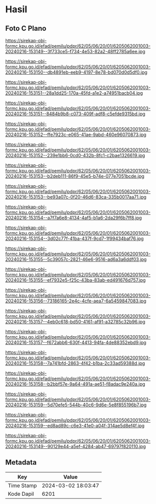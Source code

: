 # Hasil

## Foto C Plano

https://sirekap-obj-formc.kpu.go.id/efad/pemilu/pdpr/62/05/06/20/01/6205062001003-20240216-153149--3f733ce5-f734-4e53-82a2-48ff2785a6ee.jpg

https://sirekap-obj-formc.kpu.go.id/efad/pemilu/pdpr/62/05/06/20/01/6205062001003-20240216-153150--db4891eb-eeb9-4197-8e78-bd070d0d5df0.jpg

https://sirekap-obj-formc.kpu.go.id/efad/pemilu/pdpr/62/05/06/20/01/6205062001003-20240216-153151--28a1dd25-170a-45fd-a1e2-a74951bacb04.jpg

https://sirekap-obj-formc.kpu.go.id/efad/pemilu/pdpr/62/05/06/20/01/6205062001003-20240216-153151--8484b9b8-c073-409f-adf8-c5efde9315bd.jpg

https://sirekap-obj-formc.kpu.go.id/efad/pemilu/pdpr/62/05/06/20/01/6205062001003-20240216-153152--ffe7923c-e065-41ae-9abd-460e96070873.jpg

https://sirekap-obj-formc.kpu.go.id/efad/pemilu/pdpr/62/05/06/20/01/6205062001003-20240216-153152--239e1bb6-0cd0-432b-8fc1-c2bae1326619.jpg

https://sirekap-obj-formc.kpu.go.id/efad/pemilu/pdpr/62/05/06/20/01/6205062001003-20240216-153153--b2deb111-86f9-45e5-b74e-077e7051bcde.jpg

https://sirekap-obj-formc.kpu.go.id/efad/pemilu/pdpr/62/05/06/20/01/6205062001003-20240216-153153--be93a07c-0f20-46d6-83ca-335b0017aa71.jpg

https://sirekap-obj-formc.kpu.go.id/efad/pemilu/pdpr/62/05/06/20/01/6205062001003-20240216-153154--a7f7a6e8-4134-4af5-b1a6-2da29f6b7ff8.jpg

https://sirekap-obj-formc.kpu.go.id/efad/pemilu/pdpr/62/05/06/20/01/6205062001003-20240216-153154--3d02c77f-41ba-437f-9cd7-1f99434baf76.jpg

https://sirekap-obj-formc.kpu.go.id/efad/pemilu/pdpr/62/05/06/20/01/6205062001003-20240216-153155--5c39057c-2821-46e6-9516-ad6a3a6ddf03.jpg

https://sirekap-obj-formc.kpu.go.id/efad/pemilu/pdpr/62/05/06/20/01/6205062001003-20240216-153155--ef7932e5-f25c-43ba-83ab-ed491676d757.jpg

https://sirekap-obj-formc.kpu.go.id/efad/pemilu/pdpr/62/05/06/20/01/6205062001003-20240216-153156--73186165-2e4c-4cfe-aea7-6a5459847083.jpg

https://sirekap-obj-formc.kpu.go.id/efad/pemilu/pdpr/62/05/06/20/01/6205062001003-20240216-153157--4eb0c618-bd50-4161-af91-a32785c32b96.jpg

https://sirekap-obj-formc.kpu.go.id/efad/pemilu/pdpr/62/05/06/20/01/6205062001003-20240216-153157--f672abb6-630f-4413-94fa-4de88352ebd9.jpg

https://sirekap-obj-formc.kpu.go.id/efad/pemilu/pdpr/62/05/06/20/01/6205062001003-20240216-153158--7a741bfd-2863-4f42-b1ba-2c33ad59388d.jpg

https://sirekap-obj-formc.kpu.go.id/efad/pemilu/pdpr/62/05/06/20/01/6205062001003-20240216-153158--b2bbf57e-9a64-491a-ae51-f8adac9e240a.jpg

https://sirekap-obj-formc.kpu.go.id/efad/pemilu/pdpr/62/05/06/20/01/6205062001003-20240216-153159--5d70efe5-544b-40c6-9d6e-5e8f855196b7.jpg

https://sirekap-obj-formc.kpu.go.id/efad/pemilu/pdpr/62/05/06/20/01/6205062001003-20240216-153159--ed8ad89c-c6e3-41e0-a04f-314ae5d8ef4f.jpg

https://sirekap-obj-formc.kpu.go.id/efad/pemilu/pdpr/62/05/06/20/01/6205062001003-20240216-153149--90129e44-a5ef-4284-ab47-69797f820110.jpg


## Metadata

| Key        | Value               |
| ---------- | ------------------- |
| Time Stamp | 2024-03-02 18:03:47 |
| Kode Dapil | 6201                |



